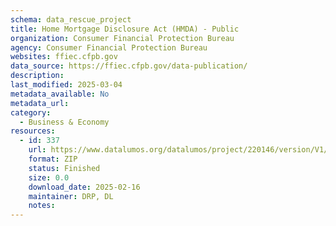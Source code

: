 ```yaml
---
schema: data_rescue_project 
title: Home Mortgage Disclosure Act (HMDA) - Public
organization: Consumer Financial Protection Bureau
agency: Consumer Financial Protection Bureau
websites: ffiec.cfpb.gov
data_source: https://ffiec.cfpb.gov/data-publication/
description: 
last_modified: 2025-03-04
metadata_available: No
metadata_url: 
category:
  - Business & Economy 
resources:
  - id: 337
    url: https://www.datalumos.org/datalumos/project/220146/version/V1/view
    format: ZIP
    status: Finished
    size: 0.0
    download_date: 2025-02-16
    maintainer: DRP, DL
    notes: 
---
```


